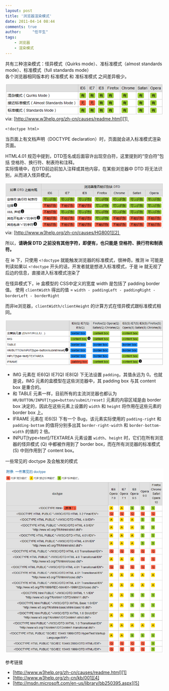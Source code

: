 ```yaml
---
layout: post
title: '浏览器渲染模式'
date: 2011-04-14 08:44
comments: true
author:     "任平生"
tags:
    - 浏览器
    - 渲染模式
---
```



共有三种渲染模式：怪异模式（Quirks mode）、准标准模式（almost standards mode）、标准模式（full standards mode）  
各个浏览器相同版本的 标准模式 和 准标准模式 之间差异极少。  
  

![浏览器渲染模式差异](/assets/2011/04/browser_compat.png)
via: [http://www.w3help.org/zh-cn/causes/readme.html][1] 
  
`<!doctype html>`

当页面上有文档声明（DOCTYPE declaration）时，页面就会进入标准模式渲染页面。  
  
HTML4.01 规范中提到，DTD签名或后面容许出现空白符，这里提到的“空白符”包括 空格符、换行符、制表符和注释。  
实际情境中，在DTD前边前加入注释或其他内容，在某些浏览器中 DTD 将无法识别，从而进入怪异模式。  
  
![文档声明](/assets/2011/04/DTD.png)
via: [http://www.w3help.org/zh-cn/causes/HG8001][2] 
  
所以，**请确保 DTD 之前没有其他字符，即便有，也只能是 空格符、换行符和制表符。**  
  
在 ie 下，只使用 `<!doctype` 就能触发浏览器的标准模式，很神奇。推测 ie 可能是判读如果以 `<!doctype` 开头的话，开发者就是想进入标准模式，于是 ie 就无视了后边的信息，直接进入标准模式渲染了  
  
在怪异模式下，ie 盒模型的 CSS中定义的宽度 width 是包括了 padding border 值。 使用 `clientWidth` 得出的值 = `width - paddingLeft - paddingRight - borderLeft - borderRight`  
  
而非ie浏览器，`clientWidth/clientHeight` 的计算方式在怪异模式跟标准模式相同。  
  
![默认盒模型](/assets/2011/04/box_mode.png)

  
  

* IMG 元素在 IE6(Q) IE7(Q) IE8(Q) 下无法设置 `padding`，其值永远为 0。也就是说，IMG 元素的盒模型在这些浏览器中，其 padding box 与其 content box 是重合的。
* 和 TABLE 元素一样，目前所有的主流浏览器也都认为 `HR/BUTTON/INPUT[type=button/submit/reset]` 元素的内容区域是由 border box 决定的，因此在这些元素上设置的 `width` 和 `height` 将作用在这些元素的 border box 上。
* IFRAME 元素在 IE6(S) 下有一个 Bug，该元素实际使用的 `padding-right` 和 `padding-bottom` 的值将分别多出其 `border-right-width` 和 `border-bottom-width` 的值的 2 倍。
* INPUT[type=text]/TEXTAREA 元素设置 `width`、`height` 时，它们在所有浏览器的怪异模式 (Q) 中都被作用到了 border box，而在所有浏览器的标准模式 (S) 中则作用到了 content box。

  
一些常见的 doctype 及会触发的模式  

[![盒模型](/assets/2011/04/doctype.png)][3]

  
  
参考链接

* [http://www.w3help.org/zh-cn/causes/readme.html][1]  
* [http://www.w3help.org/zh-cn/kb/001][4]  
* [http://msdn.microsoft.com/en-us/library/bb250395.aspx][5]

[1]: http://www.w3help.org/zh-cn/causes/readme.html
[2]: http://www.w3help.org/zh-cn/causes/HG8001
[3]: /assets/2011/04/doctype.png
[4]: http://www.w3help.org/zh-cn/kb/001
[5]: http://msdn.microsoft.com/en-us/library/bb250395.aspx